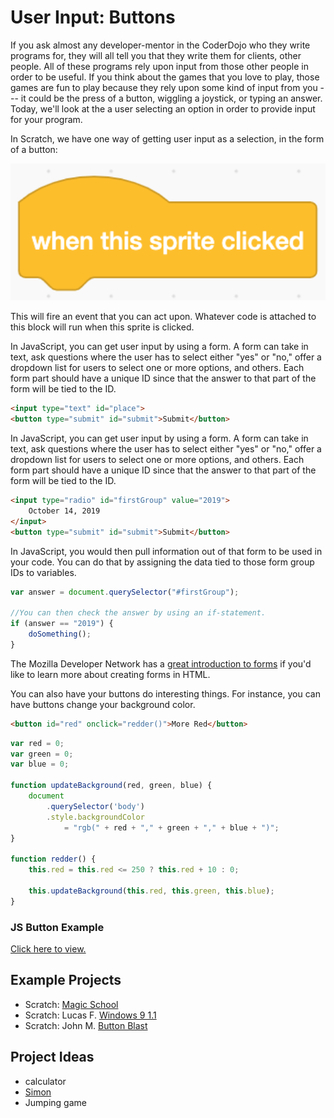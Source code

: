 # User Input: Buttons

If you ask almost any developer-mentor in the CoderDojo who they write programs for, they will all tell you that they write them for clients, other people. All of these programs rely upon input from those other people in order to be useful. If you think about the games that you love to play, those games are fun to play because they rely upon some kind of input from you --- it could be the press of a button, wiggling a joystick, or typing an answer. Today, we'll look at the a user selecting an option in order to provide input for your program.

In Scratch, we have one way of getting user input as a selection, in the form of a button:

<img src="images/input-button/hat-whenThisSpriteIsClicked.png" width="640px" alt="A Scratch 'when this sprite is clicked' hat block" />

This will fire an event that you can act upon. Whatever code is attached to this block will run when this sprite is clicked.

In JavaScript, you can get user input by using a form. A form can take in text, ask questions where the user has to select either \"yes\" or \"no,\" offer a dropdown list for users to select one or more options, and others. Each form part should have a unique ID since that the answer to that part of the form will be tied to the ID.

```html
<input type="text" id="place">
<button type="submit" id="submit">Submit</button>
```

In JavaScript, you can get user input by using a form. A form can take in text, ask questions where the user has to select either "yes" or "no," offer a dropdown list for users to select one or more options, and others. Each form part should have a unique ID since that the answer to that part of the form will be tied to the ID.

```html
<input type="radio" id="firstGroup" value="2019">
    October 14, 2019
</input>
<button type="submit" id="submit">Submit</button>
```

In JavaScript, you would then pull information out of that form to be used in your code. You can do that by assigning the data tied to those form group IDs to variables.

```javascript
var answer = document.querySelector("#firstGroup");

//You can then check the answer by using an if-statement.
if (answer == "2019") {
    doSomething();
}
```

The Mozilla Developer Network has a [great introduction to forms](https://developer.mozilla.org/en-US/docs/Learn/HTML/Forms) if you\'d like to learn more about creating forms in HTML.

You can also have your buttons do interesting things. For instance, you can have buttons change your background color.

```html
<button id="red" onclick="redder()">More Red</button>
```

```javascript
var red = 0;
var green = 0;
var blue = 0;

function updateBackground(red, green, blue) {
    document
        .querySelector('body')
        .style.backgroundColor
            = "rgb(" + red + "," + green + "," + blue + ")";
}

function redder() {
    this.red = this.red <= 250 ? this.red + 10 : 0;

    this.updateBackground(this.red, this.green, this.blue);
}
```

### JS Button Example

[Click here to view.](examples/input-button.html)

## Example Projects

- Scratch: [Magic School](https://scratch.mit.edu/projects/120685711/)
- Scratch: Lucas F. [Windows 9 1.1](https://scratch.mit.edu/projects/250679362/)
- Scratch: John M. [Button Blast](https://scratch.mit.edu/projects/252270787/)

## Project Ideas

- calculator
- [Simon](https://en.wikipedia.org/wiki/Simon_(game))
- Jumping game
